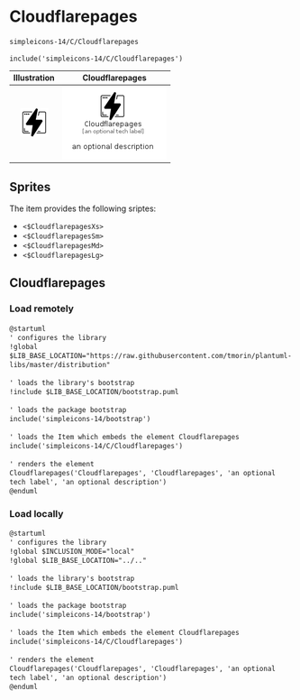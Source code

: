 # Cloudflarepages


```text
simpleicons-14/C/Cloudflarepages
```

```text
include('simpleicons-14/C/Cloudflarepages')
```



| Illustration | Cloudflarepages |
| :---: | :---: |
| ![illustration for Illustration](../../simpleicons-14/C/Cloudflarepages.png) | ![illustration for Cloudflarepages](../../simpleicons-14/C/Cloudflarepages.Local.png) |



## Sprites
The item provides the following sriptes:

- `<$CloudflarepagesXs>`
- `<$CloudflarepagesSm>`
- `<$CloudflarepagesMd>`
- `<$CloudflarepagesLg>`





## Cloudflarepages

### Load remotely
```plantuml
@startuml
' configures the library
!global $LIB_BASE_LOCATION="https://raw.githubusercontent.com/tmorin/plantuml-libs/master/distribution"

' loads the library's bootstrap
!include $LIB_BASE_LOCATION/bootstrap.puml

' loads the package bootstrap
include('simpleicons-14/bootstrap')

' loads the Item which embeds the element Cloudflarepages
include('simpleicons-14/C/Cloudflarepages')

' renders the element
Cloudflarepages('Cloudflarepages', 'Cloudflarepages', 'an optional tech label', 'an optional description')
@enduml
```

### Load locally
```plantuml
@startuml
' configures the library
!global $INCLUSION_MODE="local"
!global $LIB_BASE_LOCATION="../.."

' loads the library's bootstrap
!include $LIB_BASE_LOCATION/bootstrap.puml

' loads the package bootstrap
include('simpleicons-14/bootstrap')

' loads the Item which embeds the element Cloudflarepages
include('simpleicons-14/C/Cloudflarepages')

' renders the element
Cloudflarepages('Cloudflarepages', 'Cloudflarepages', 'an optional tech label', 'an optional description')
@enduml
```

